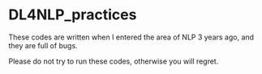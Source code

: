 # DL4NLP_practices
These codes are written when I entered the area of NLP 3 years ago, and they are full of bugs.

Please do not try to run these codes, otherwise you will regret.
